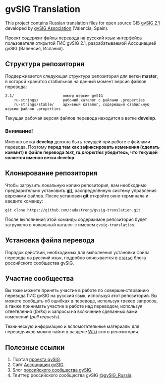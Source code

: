 # gvSIG Translation #
This project contains Russian translation files for open source GIS  [gvSIG 2.1](http://www.gvsig.org) developed by  [gvSIG Association](http://www.gvsig.com) (Valencia, Spain).

Проект содержит файлы перевода на русский язык интерфейса пользователя открытой ГИС gvSIG 2.1, разрабатываемой Ассоциацией gvSIG (Валенсия, Испания).

## Структура репозитория
Поддерживается следующая структура репозитория для ветки **master**, в которой хранится стабильная на данный момент версия файлов перевода:

```
2.1/                      номер версии gvSIG
    ru-strings/           рабочий каталог с файлами .properties
    ru-strings/stable/    архивный каталог, содержащий стабильную версию файлов .properties
```
Текущая рабочая версия файлов перевода находится в ветке **develop**.
### Внимание!
Именно ветка **develop** должна быть текущей при работе с файлами перевода. Поэтому **перед тем как зафиксировать  изменения (сделать коммит) в файле перевода *text_ru.properties* убедитесь, что текущей является именно ветка develop.**

## Клонирование репозитория
Чтобы загрузить локальную копию репозитория, вам необходимо предварительно установить [**git**](http://git-scm.com/), распределённую систему управления версиями файлов. После установки **git** откройте окно терминала и введите команду:

```
git clone https://github.com/cadastreng/gvsig-translation.git
```

После выполнения этой команды содержимое репозитория будет загружено в локальный каталог с именем `gvsig-translation`.

## Установка файла перевода
Порядок действий, необходимых для выполнения установки файла перевода на русский язык, подробно описывается в [статье](http://gvsigrussia.wordpress.com/2011/03/23/install-russian-language-in-gvsig-desktop/) блога российского сообщества gvSIG.

## Участие сообщества
Вы тоже можете принять участие в работе по совершенствованию перевода ГИС gvSIG на русский язык, используя этот репозиторий. Вы можете сообщать об ошибках в переводе, используя трекер запросов, а также принимать участие в работе над переводом, используя ответвления (*forks*) и запросы на включение сделанных вами изменений (*pull requests*).

Техническую информацию и вспомогательные материалы для переводчиков можно найти в разделе [Wiki](https://github.com/cadastreng/gvsig-translation/wiki) этого репозитория.  

## Полезные ссылки
1. Портал [проекта gvSIG](http://www.gvsig.org/).
2. Сайт [Ассоциации gvSIG](http://www.gvsig.com/).
3. Блог [российского сообщества gvSIG](http://gvsigrussia.wordpress.com/).
4. Твиттер российского сообщества gvSIG [@gvSIG_Russia](http://twitter.com/gvSIG_Russia).
